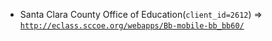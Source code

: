  - Santa Clara County Office of Education(`client_id=2612`) => [`http://eclass.sccoe.org/webapps/Bb-mobile-bb_bb60/`](http://eclass.sccoe.org/webapps/Bb-mobile-bb_bb60/)
